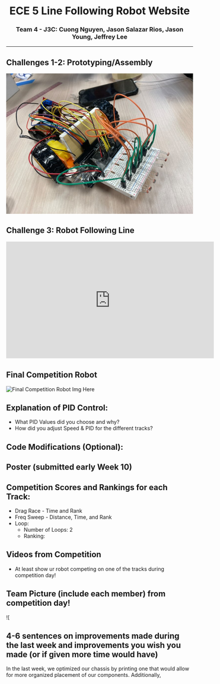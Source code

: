 <div style='text-align: center;'>
  <h1>ECE 5 Line Following Robot Website</h1>
  <h3>Team 4 - J3C: Cuong Nguyen, Jason Salazar Rios, Jason Young, Jeffrey Lee</h3>
</div>

---
## Challenges 1-2: Prototyping/Assembly
![Challenge 2: Assembly](RobotAssemblyCh2.jpg)

## Challenge 3: Robot Following Line
<iframe id="video" width="560" height="315" src="https://www.youtube.com/embed/TpEJcigBHBk/" frameborder="0" allow="autoplay; encrypted-media" allowfullscreen=""></iframe>

## Final Competition Robot
![Final Competition Robot Img Here]()

## Explanation of PID Control:
* What PID Values did you choose and why?
* How did you adjust Speed & PID for the different tracks?

## Code Modifications (Optional):

## Poster (submitted early Week 10)

## Competition Scores and Rankings for each Track:
* Drag Race - Time and Rank
* Freq Sweep - Distance, Time, and Rank
* Loop:
  * Number of Loops: 2
  * Ranking: 

## Videos from Competition
* At least show ur robot competing on one of the tracks during competition day!

## Team Picture (include each member) from competition day!
![

## 4-6 sentences on improvements made during the last week and improvements you wish you made (or if given more time would have)
In the last week, we optimized our chassis by printing one that would allow for more organized placement of our components. Additionally,  

